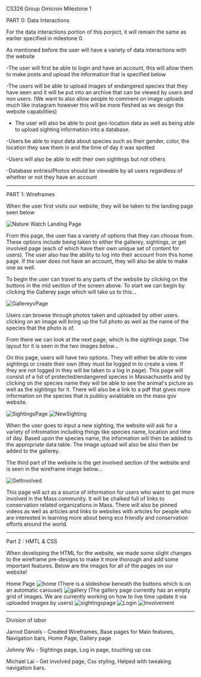 CS326 Group Omicron Milestone 1

PART 0: Data Interactions

For the data interactions portion of this porject, it will remain the same as earlier specified in milestone 0.

As mentioned before the user will have a variety of data interactions with the website

-The user will first be able to login and have an account, this will allow them to make posts and upload the information that is specified below

-The users will be able to upload images of endangered species that they have seen and it will be put into an archive that can be viewed by users and non users. (We want to also allow people to comment on image uploads much like instagram however this will be more fleshed as we design the website capabilities)

- The user will also be able to post geo-location data as well as being able to upload sighting information into a database.

-Users be able to input data about species such as their gender, color, the location they saw them in and the time of day it was spotted

-Users will also be able to edit their own sightings but not others

-Database entries/Photos should be viewable by all users regardless of whether or not they have an account
__________________________________________________________________________________________________________

PART 1: Wireframes

When the user first visits our website, they will be taken to the landing page seen below

![Nature Watch Landing Page](milestone1images/LandingPage.JPG)

From this page, the user has a variety of options that they can choose from. These options include being taken to either the gallerey, sightings, or get involved page (each of which have their own unique set of content for users). The user also has the ability to log into their account from this home page. If the user does not have an account, they will also be able to make one as well.

To begin the user can travel to any parts of the website by clicking on the buttons in the mid section of the screen above. To start we can begin by clicking the Gallerey page which will take us to this...

![GallereyvPage](milestone1images/GalleryPage.JPG)

Users can browse through photos taken and uploaded by other users. clicking on an image will bring up the full photo as well as the name of the species that the photo is of. 

From there we can look at the next page, which is the sightings page. The layout for it is seen in the two images below...

On this page, users will have two options. They will either be able to view sightings or create their own (they must be logged in to create a view. If they are not logged in they will be taken to a log in page). This page will consist of a list of protected/endangered species in Massachusetts and by clicking on the species name they will be able to see the animal's picture as well as the sightings for it. There will also be a link to a pdf that gives more information on the species that is publicy aviablable on the mass gov website.

![SightingsPage](milestone1images/SightingsPage.JPG)
![NewSighting](milestone1images/NewSighting.JPG)

When the user goes to input a new sighting, the website will ask for a variety of infromation including things like species name, location and time of day. Based upon the species name, the information will then be added to the appropriate data table. The image upload will also be also then be added to the gallerey.

The third part of the website is the get involved section of the website and is seen in the wireframe image below...

![GetInvolved](milestone1images/GetInvolved.JPG)

This page will act as a source of information for users who want to get more involved in the Mass community. It will be chalked full of links to conservation related organizations in Mass. There will also be pinned videos as well as articles and links to websites with articles for people who are interested in learning more about being eco friendly and conservation efforts around the world. 

______________________________________________
Part 2 : HMTL & CSS 

When developing the HTML for the website, we made some slight changes to the wireframe pre-designs to make it more thorough and add some important features. Below are the images for all of the pages on our website!

Home Page
![home](milestone1images/HomePageHTML.JPG)
(There is a slideshow beneath the buttons which is on an automatic carousel)
![gallery](milestone1images/galleryHTML.JPG)
(The gallery page currently has an empty grid of images. We are currently working on how to live time update it via uploaded images by users)
![sightingspage](milestone1images/SightingsHTML.JPG)
![Login](milestone1images/LoginHTML.JPG)
![Involvement](milestone1images/GetInvolvedHTML.JPG)

________________________________________________

Division of labor

Jarrod Daniels - Created Wireframes, Base pages for Main features, Navigation bars, Home Page, Gallery page

Johnny Wu - Sightings page, Log in page, touching up css

Michael Lai - Get involved page, Css styling, Helped with tweaking navigation bars. 